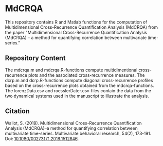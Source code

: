 # MdCRQA
This repository contains R and Matlab functions for the computation of Multidimensional Cross-Recurrence Quantification Analysis (MdCRQA) from the paper "Multidimensional Cross-Recurrence Quantification Analysis (MdCRQA) – a method for quantifying correlation between multivariate time-series."

## Repository Content
The mdcrqa.m and mdcrqa.R-functions compute multidimentional cross-recurrence plots and the associated cross-recurrence measures. The dcrp.m and dcrp.R-functions compute diagonal cross-recurrence profiles based on the cross-recurrence plots obtained from the mdcrqa-functions.
The lorenzData.csv and roesslerDater.csv-files contain the data from the two dynamical systems used in the manuscript to illustrate the analysis.

## Citation
Wallot, S. (2019). Multidimensional Cross-Recurrence Quantification Analysis (MdCRQA)–a method for quantifying correlation between multivariate time-series. Multivariate behavioral research, 54(2), 173-191. Doi: [10.1080/00273171.2018.1512846](https://doi.org/10.1080/00273171.2018.1512846).
